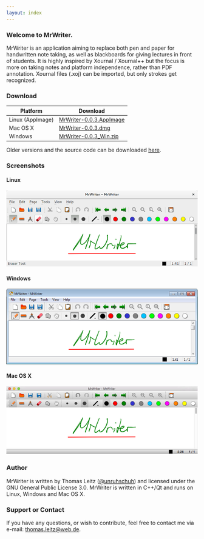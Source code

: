 ```yaml
---
layout: index
---
```


### Welcome to MrWriter.
MrWriter is an application aiming to replace both pen and paper for handwritten note taking, as well as blackboards for giving lectures in front of students. It is highly inspired by Xournal / Xournal++ but the focus is more on taking notes and platform independence, rather than PDF annotation. Xournal files (.xoj) can be imported, but only strokes get recognized.

### Download

| Platform | Download |
| --- | --- |
| Linux (AppImage) | [MrWriter-0.0.3.AppImage](https://bintray.com/artifact/download/unruhschuh/generic/MrWriter-0.0.3-x86_64.AppImage) |
| Mac OS X | [MrWriter-0.0.3.dmg](https://bintray.com/artifact/download/unruhschuh/generic/MrWriter-0.0.3.dmg) |
| Windows | [MrWriter-0.0.3_Win.zip](https://bintray.com/artifact/download/unruhschuh/generic/MrWriter-0.0.3_Win.zip) |

Older versions and the source code can be downloaded [here](https://github.com/unruhschuh/MrWriter/releases).

### Screenshots
#### Linux
![Linux](images/MrWriterLin.png)

#### Windows
![Linux](images/MrWriterWin.png)

#### Mac OS X
![Linux](images/MrWriterMac.png)

### Author
MrWriter is written by Thomas Leitz ([@unruhschuh](http://github.com/unruhschuh)) and licensed under the GNU General Public License 3.0. MrWriter is written in C++/Qt and runs on Linux, Windows and Mac OS X.

### Support or Contact
If you have any questions, or wish to contribute, feel free to contact me via e-mail: thomas.leitz@web.de.

